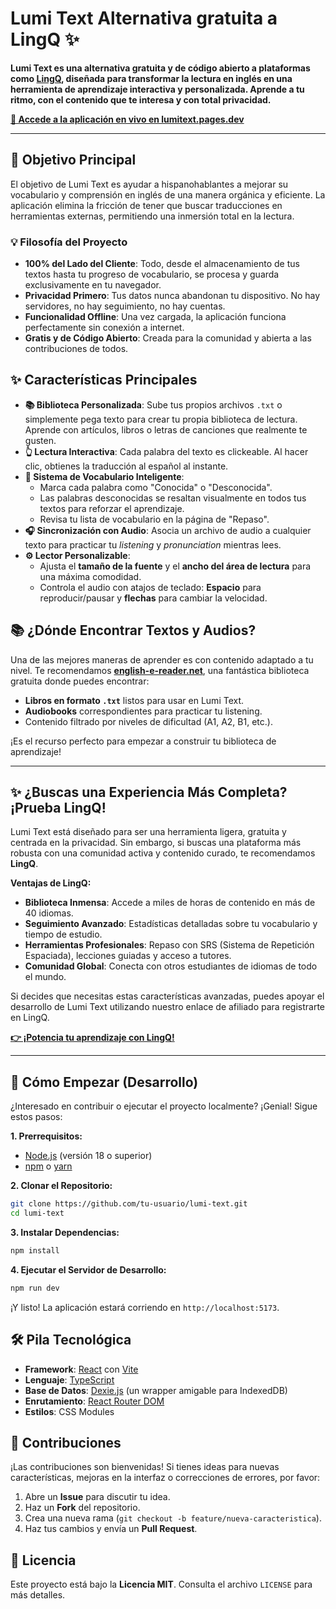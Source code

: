 # Lumi Text Alternativa gratuita a LingQ ✨

 <!-- Reemplazar con una captura de pantalla real -->

**Lumi Text es una alternativa gratuita y de código abierto a plataformas como [LingQ](https://www.lingq.com/), diseñada para transformar la lectura en inglés en una herramienta de aprendizaje interactiva y personalizada. Aprende a tu ritmo, con el contenido que te interesa y con total privacidad.**

**[🔗 Accede a la aplicación en vivo en lumitext.pages.dev](https://lumi-text.pages.dev/)**

---

## 🎯 Objetivo Principal

El objetivo de Lumi Text es ayudar a hispanohablantes a mejorar su vocabulario y comprensión en inglés de una manera orgánica y eficiente. La aplicación elimina la fricción de tener que buscar traducciones en herramientas externas, permitiendo una inmersión total en la lectura.

### 💡 Filosofía del Proyecto

- **100% del Lado del Cliente**: Todo, desde el almacenamiento de tus textos hasta tu progreso de vocabulario, se procesa y guarda exclusivamente en tu navegador.
- **Privacidad Primero**: Tus datos nunca abandonan tu dispositivo. No hay servidores, no hay seguimiento, no hay cuentas.
- **Funcionalidad Offline**: Una vez cargada, la aplicación funciona perfectamente sin conexión a internet.
- **Gratis y de Código Abierto**: Creada para la comunidad y abierta a las contribuciones de todos.

## ✨ Características Principales

- **📚 Biblioteca Personalizada**: Sube tus propios archivos `.txt` o simplemente pega texto para crear tu propia biblioteca de lectura. Aprende con artículos, libros o letras de canciones que realmente te gusten.
- **👆 Lectura Interactiva**: Cada palabra del texto es clickeable. Al hacer clic, obtienes la traducción al español al instante.
- **🧠 Sistema de Vocabulario Inteligente**:
  - Marca cada palabra como "Conocida" o "Desconocida".
  - Las palabras desconocidas se resaltan visualmente en todos tus textos para reforzar el aprendizaje.
  - Revisa tu lista de vocabulario en la página de "Repaso".
- **🎧 Sincronización con Audio**: Asocia un archivo de audio a cualquier texto para practicar tu _listening_ y _pronunciation_ mientras lees.
- **⚙️ Lector Personalizable**:
  - Ajusta el **tamaño de la fuente** y el **ancho del área de lectura** para una máxima comodidad.
  - Controla el audio con atajos de teclado: **Espacio** para reproducir/pausar y **flechas** para cambiar la velocidad.

## 📚 ¿Dónde Encontrar Textos y Audios?

Una de las mejores maneras de aprender es con contenido adaptado a tu nivel. Te recomendamos **[english-e-reader.net](https://english-e-reader.net/)**, una fantástica biblioteca gratuita donde puedes encontrar:

- **Libros en formato `.txt`** listos para usar en Lumi Text.
- **Audiobooks** correspondientes para practicar tu listening.
- Contenido filtrado por niveles de dificultad (A1, A2, B1, etc.).

¡Es el recurso perfecto para empezar a construir tu biblioteca de aprendizaje!

---

## ✨ ¿Buscas una Experiencia Más Completa? ¡Prueba LingQ!

Lumi Text está diseñado para ser una herramienta ligera, gratuita y centrada en la privacidad. Sin embargo, si buscas una plataforma más robusta con una comunidad activa y contenido curado, te recomendamos **LingQ**.

**Ventajas de LingQ:**

- **Biblioteca Inmensa**: Accede a miles de horas de contenido en más de 40 idiomas.
- **Seguimiento Avanzado**: Estadísticas detalladas sobre tu vocabulario y tiempo de estudio.
- **Herramientas Profesionales**: Repaso con SRS (Sistema de Repetición Espaciada), lecciones guiadas y acceso a tutores.
- **Comunidad Global**: Conecta con otros estudiantes de idiomas de todo el mundo.

Si decides que necesitas estas características avanzadas, puedes apoyar el desarrollo de Lumi Text utilizando nuestro enlace de afiliado para registrarte en LingQ.

**[👉 ¡Potencia tu aprendizaje con LingQ!](https://www.lingq.com/)**

---

## 🚀 Cómo Empezar (Desarrollo)

¿Interesado en contribuir o ejecutar el proyecto localmente? ¡Genial! Sigue estos pasos:

**1. Prerrequisitos:**

- [Node.js](https://nodejs.org/) (versión 18 o superior)
- [npm](https://www.npmjs.com/) o [yarn](https://yarnpkg.com/)

**2. Clonar el Repositorio:**

```bash
git clone https://github.com/tu-usuario/lumi-text.git
cd lumi-text
```

**3. Instalar Dependencias:**

```bash
npm install
```

**4. Ejecutar el Servidor de Desarrollo:**

```bash
npm run dev
```

¡Y listo! La aplicación estará corriendo en `http://localhost:5173`.

## 🛠️ Pila Tecnológica

- **Framework**: [React](https://reactjs.org/) con [Vite](https://vitejs.dev/)
- **Lenguaje**: [TypeScript](https://www.typescriptlang.org/)
- **Base de Datos**: [Dexie.js](https://dexie.org/) (un wrapper amigable para IndexedDB)
- **Enrutamiento**: [React Router DOM](https://reactrouter.com/)
- **Estilos**: CSS Modules

## 🤝 Contribuciones

¡Las contribuciones son bienvenidas! Si tienes ideas para nuevas características, mejoras en la interfaz o correcciones de errores, por favor:

1.  Abre un **Issue** para discutir tu idea.
2.  Haz un **Fork** del repositorio.
3.  Crea una nueva rama (`git checkout -b feature/nueva-caracteristica`).
4.  Haz tus cambios y envía un **Pull Request**.

## 📄 Licencia

Este proyecto está bajo la **Licencia MIT**. Consulta el archivo `LICENSE` para más detalles.

